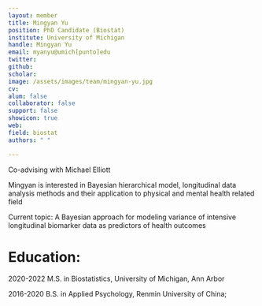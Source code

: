 ```yaml
---
layout: member
title: Mingyan Yu
position: PhD Candidate (Biostat)
institute: University of Michigan
handle: Mingyan Yu
email: myanyu@umich[punto]edu
twitter: 
github: 
scholar: 
image: /assets/images/team/mingyan-yu.jpg
cv: 
alum: false
collaborator: false
support: false
showicon: true                                  
web: 
field: biostat
authors: " "

---
```


Co-advising with Michael Elliott

Mingyan is interested in Bayesian hierarchical model, longitudinal data analysis methods and their application to physical and mental health related field

Current topic: A Bayesian approach for modeling variance of intensive longitudinal biomarker data as predictors of health outcomes

# Education:

2020-2022 M.S. in Biostatistics, University of Michigan, Ann Arbor

2016-2020 B.S. in Applied Psychology, Renmin University of China; 